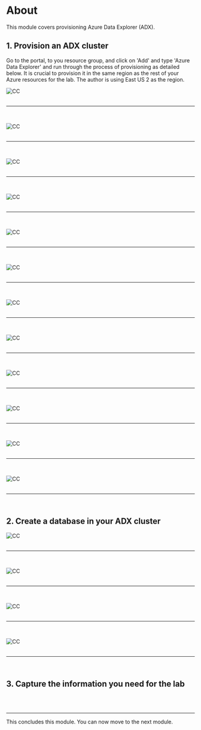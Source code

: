 # About

This module covers provisioning Azure Data Explorer (ADX).

## 1. Provision an ADX cluster

Go to the portal, to you resource group, and click on 'Add' and type 'Azure Data Explorer' and run through the process of provisioning as detailed below. It is crucial to provision it in the same region as the rest of your Azure resources for the lab.  The author is using East US 2 as the region.

![CC](images/03-adx-01.png)
<br>
<br>
<hr>
<br>

![CC](images/03-adx-02.png)
<br>
<br>
<hr>
<br>

![CC](images/03-adx-03.png)
<br>
<br>
<hr>
<br>

![CC](images/03-adx-04.png)
<br>
<br>
<hr>
<br>

![CC](images/03-adx-05.png)
<br>
<br>
<hr>
<br>

![CC](images/03-adx-06.png)
<br>
<br>
<hr>
<br>

![CC](images/03-adx-07.png)
<br>
<br>
<hr>
<br>

![CC](images/03-adx-08.png)
<br>
<br>
<hr>
<br>


![CC](images/03-adx-09.png)
<br>
<br>
<hr>
<br>

![CC](images/03-adx-10.png)
<br>
<br>
<hr>
<br>

![CC](images/03-adx-11.png)
<br>
<br>
<hr>
<br>

![CC](images/03-adx-12.png)
<br>
<br>
<hr>
<br>


## 2. Create a database in your ADX cluster

![CC](images/03-adx-13.png)
<br>
<br>
<hr>
<br>

![CC](images/03-adx-14.png)
<br>
<br>
<hr>
<br>

![CC](images/03-adx-15.png)
<br>
<br>
<hr>
<br>

![CC](images/03-adx-16.png)
<br>
<br>
<hr>
<br>


## 3. Capture the information you need for the lab

<br><br><hr>
This concludes this module.  You can now move to the next module.

